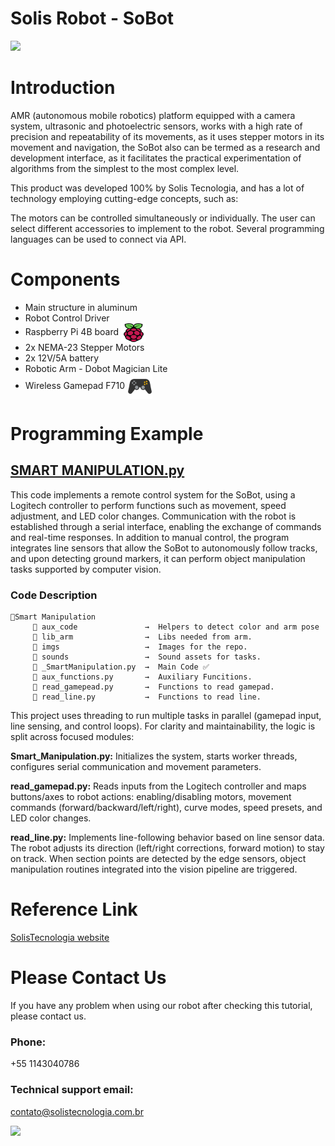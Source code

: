 # Solis Robot - SoBot
![](imgs/SoBotArm.png)
# Introduction

AMR (autonomous mobile robotics) platform equipped with a camera system, ultrasonic and photoelectric sensors, works with a high rate of precision and repeatability of its movements, as it uses stepper motors in its movement and navigation, the SoBot also can be termed as a research and development interface, as it facilitates the practical experimentation of algorithms from the simplest to the most complex level.

This product was developed 100% by Solis Tecnologia, and has a lot of technology employing cutting-edge concepts, such as:

The motors can be controlled simultaneously or individually.
The user can select different accessories to implement to the robot.
Several programming languages can be used to connect via API.

# Components

* Main structure in aluminum
* Robot Control Driver
* Raspberry Pi 4B board <img align="center" height="30" width="40" src="https://github.com/devicons/devicon/blob/master/icons/raspberrypi/raspberrypi-original.svg">
* 2x NEMA-23 Stepper Motors
* 2x 12V/5A battery
* Robotic Arm - Dobot Magician Lite
* Wireless Gamepad F710  <img align="center" height="40" width="40" src="imgs\control.png">


# Programming Example
## [SMART MANIPULATION.py](Smart_Manipulation.py) 
This code implements a remote control system for the SoBot, using a Logitech controller to perform functions such as movement, speed adjustment, and LED color changes. Communication with the robot is established through a serial interface, enabling the exchange of commands and real-time responses. In addition to manual control, the program integrates line sensors that allow the SoBot to autonomously follow tracks, and upon detecting ground markers, it can perform object manipulation tasks supported by computer vision.

### Code Description
```
📂Smart Manipulation
     📂 aux_code               →  Helpers to detect color and arm pose
     📂 lib_arm                →  Libs needed from arm.
     📂 imgs                   →  Images for the repo.
     📂 sounds                 →  Sound assets for tasks.
     📘 _SmartManipulation.py  →  Main Code ✅
     📘 aux_functions.py       →  Auxiliary Funcitions. 
     📘 read_gamepead.py       →  Functions to read gamepad.
     📘 read_line.py           →  Functions to read line.
````
This project uses threading to run multiple tasks in parallel (gamepad input, line sensing, and control loops). For clarity and maintainability, the logic is split across focused modules:

**Smart_Manipulation.py:** Initializes the system, starts worker threads, configures serial communication and movement parameters.

**read_gamepad.py:** Reads inputs from the Logitech controller and maps buttons/axes to robot actions: enabling/disabling motors, movement commands (forward/backward/left/right), curve modes, speed presets, and LED color changes.

**read_line.py:** Implements line-following behavior based on line sensor data. The robot adjusts its direction (left/right corrections, forward motion) to stay on track. When section points are detected by the edge sensors, object manipulation routines integrated into the vision pipeline are triggered.


# Reference Link
[SolisTecnologia website](https://www.solistecnologia.com.br/sobot)

# Please Contact Us
If you have any problem when using our robot after checking this tutorial, please contact us.

### Phone:
+55 1143040786

### Technical support email: 
contato@solistecnologia.com.br


![](imgs/logo.png)

